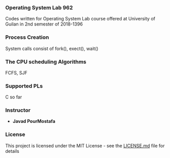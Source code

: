 ### Operating System Lab 962 
Codes written for Operating System Lab course offered at University of Guilan in 2nd semester of 2018-1396

### Process Creation
System calls consist of fork(), exect(), wait()

### The CPU scheduling Algorithms
FCFS, SJF

### Supported PLs
C so far

### Instructor
* **Javad PourMostafa** 

### License

This project is licensed under the MIT License - see the [LICENSE.md](LICENSE.md) file for details

